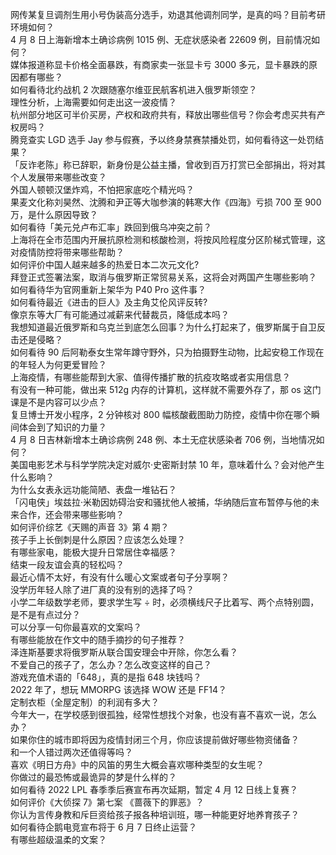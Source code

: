 网传某复旦调剂生用小号伪装高分选手，劝退其他调剂同学，是真的吗？目前考研环境如何？  
4 月 8 日上海新增本土确诊病例 1015 例、无症状感染者 22609 例，目前情况如何？  
媒体报道称显卡价格全面暴跌，有商家卖一张显卡亏 3000 多元，显卡暴跌的原因都有哪些？  
如何看待北约战机 2 次跟随塞尔维亚民航客机进入俄罗斯领空？  
理性分析，上海需要如何走出这一波疫情？  
杭州部分地区可半价买房，产权和政府共有，释放出哪些信号？你会考虑买共有产权房吗？  
腾竞查实 LGD 选手 Jay 参与假赛，予以终身禁赛禁播处罚，如何看待这一处罚结果？  
「反诈老陈」称已辞职，新身份是公益主播，曾收到百万打赏已全部捐出，将对其个人发展带来哪些改变？  
外国人顿顿汉堡炸鸡，不怕把家底吃个精光吗？  
果麦文化称刘昊然、沈腾和尹正等大咖参演的韩寒大作《四海》亏损 700 至 900 万，是什么原因导致？  
如何看待「美元兑卢布汇率」跌回到俄乌冲突之前？  
上海将在全市范围内开展抗原检测和核酸检测，将按风险程度分区阶梯式管理，这对疫情防控将带来哪些帮助？  
如何评价中国人越来越多的热爱日本二次元文化?  
拜登正式签署法案，取消与俄罗斯正常贸易关系，这将会对两国产生哪些影响？  
如何看待华为官网重新上架华为 P40 Pro 这件事？  
如何看待最近《进击的巨人》及主角艾伦风评反转?  
像京东等大厂有可能通过减薪来代替裁员，降低成本吗？  
我想知道最近俄罗斯和乌克兰到底怎么回事？为什么打起来了，俄罗斯属于自卫反击还是侵略？  
如何看待 90 后阿勒泰女生常年蹲守野外，只为拍摄野生动物，比起安稳工作现在的年轻人为何更爱冒险？  
上海疫情，有哪些能帮到大家、值得传播扩散的抗疫攻略或者实用信息？  
有没有一种可能，做出来 512g 内存的计算机，这样就不需要外存了，那 os 这门课是不是内容可以少点？  
复旦博士开发小程序，2 分钟核对 800 幅核酸截图助力防控，疫情中你在哪个瞬间体会到了知识的力量？  
4 月 8 日吉林新增本土确诊病例 248 例、本土无症状感染者 706 例，当地情况如何？  
美国电影艺术与科学学院决定对威尔·史密斯封禁 10 年，意味着什么？会对他产生什么影响？  
为什么女表永远功能简陋、表盘一堆钻石？  
「闪电侠」埃兹拉·米勒因妨碍治安和骚扰他人被捕，华纳随后宣布暂停与他的未来合作，还会带来哪些影响？  
如何评价综艺《天赐的声音 3》第 4 期？  
孩子手上长倒刺是什么原因？应该怎么处理？  
有哪些家电，能极大提升日常居住幸福感？  
结束一段友谊会真的轻松吗？  
最近心情不太好，有没有什么暖心文案或者句子分享啊？  
没学历年轻人除了进厂真的没有别的选择了吗？  
小学二年级数学老师，要求学生写 ÷ 时，必须横线尺子比着写、两个点特别圆，是不是有点过分？  
可以分享一句你最喜欢的文案吗？  
有哪些能放在作文中的随手摘抄的句子推荐？  
泽连斯基要求将俄罗斯从联合国安理会中开除，你怎么看？  
不爱自己的孩子了，怎么办？怎么改变这样的自己？  
游戏充值术语的「648」，真的是指 648 块钱吗？  
2022 年了，想玩 MMORPG 该选择 WOW 还是 FF14？  
定制衣柜（全屋定制）的利润有多大？  
今年大一，在学校感到很孤独，经常性想找个对象，也没有喜不喜欢一说，怎么办？  
如果你住的城市即将因为疫情封闭三个月，你应该提前做好哪些物资储备？  
和一个人错过两次还值得等吗？  
喜欢《明日方舟》中的风笛的男生大概会喜欢哪种类型的女生呢？  
你做过的最恐怖或最诡异的梦是什么样的？  
如何看待 2022 LPL 春季季后赛宣布再次延期，暂定 4 月 12 日线上复赛？  
如何评价《大侦探 7》第七案 《蔷薇下的罪恶》？  
你认为言传身教和斥巨资给孩子报各种培训班，哪一种能更好地养育孩子？  
如何看待企鹅电竞宣布将于 6 月 7 日终止运营？  
有哪些超级温柔的文案？  
